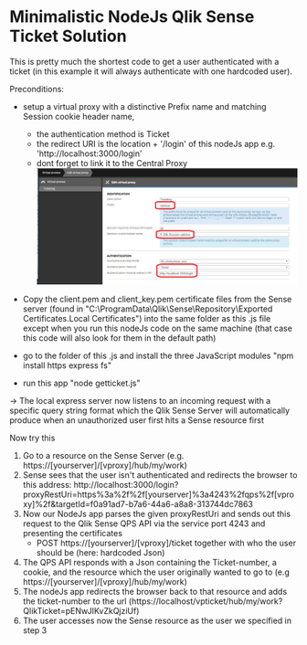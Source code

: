 # Minimalistic NodeJs Qlik Sense Ticket Solution

This is pretty much the shortest code to get a user authenticated with a ticket (in this example it will always authenticate 
with one hardcoded user). 

Preconditions:
* setup a virtual proxy with a distinctive Prefix name and matching Session cookie header name, 
    - the authentication method is Ticket
    - the redirect URI is the location + '/login' of this nodeJs app e.g. 'http://localhost:3000/login'
    - dont forget to link it to the Central Proxy
![alttext](https://github.com/ChristofSchwarz/pics/raw/master/vproxyconfig.png "screenshot")    
   
* Copy the client.pem and client_key.pem certificate files from the Sense server (found in "C:\ProgramData\Qlik\Sense\Repository\Exported Certificates\.Local Certificates") into the same folder as this .js file except when you run this nodeJs code on the same machine (that case this code will also look for them in the default path)

* go to the folder of this .js and install the three JavaScript modules "npm install https express fs"
* run this app "node getticket.js"


-> The local express server now listens to an incoming request with a specific query string format which the Qlik Sense Server 
will automatically produce when an unauthorized user first hits a Sense resource first 

Now try this

1) Go to a resource on the Sense Server (e.g. https://[yourserver]/[vproxy]/hub/my/work)
2) Sense sees that the user isn't authenticated and redirects the browser to this address: http://localhost:3000/login?proxyRestUri=https%3a%2f%2f[yourserver]%3a4243%2fqps%2f[vproxy]%2f&targetId=f0a91ad7-b7a6-44a6-a8a8-313744dc7863
3) Now our NodeJs app parses the given proxyRestUri and sends out this request to the Qlik Sense QPS API via the service port 4243 and presenting the certificates
    - POST https://[yourserver]/[vproxy]/ticket together with who the user should be (here: hardcoded Json)
4) The QPS API responds with a Json containing the Ticket-number, a cookie, and the resource which the user originally wanted to go to (e.g https://[yourserver]/[vproxy]/hub/my/work)
5) The nodeJs app redirects the browser back to that resource and adds the ticket-number to the url (https://localhost/vpticket/hub/my/work?QlikTicket=pENwJIKvZkQjziUf)
6) The user accesses now the Sense resource as the user we specified in step 3


